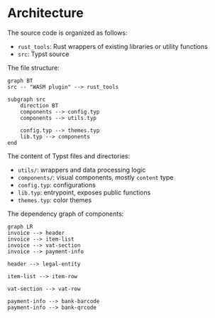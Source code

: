 # Architecture

The source code is organized as follows:

- `rust_tools`: Rust wrappers of existing libraries or utility functions
- `src`: Typst source

The file structure:

```mermaid
graph BT
src -- "WASM plugin" --> rust_tools

subgraph src
    direction BT
    components --> config.typ
    components --> utils.typ
    
    config.typ --> themes.typ
    lib.typ --> components
end
```

The content of Typst files and directories:

- `utils/`: wrappers and data processing logic
- `components/`: visual components, mostly `content` type
- `config.typ`: configurations
- `lib.typ`: entrypoint, exposes public functions
- `themes.typ`: color themes

The dependency graph of components:

```mermaid
graph LR
invoice --> header
invoice --> item-list
invoice --> vat-section
invoice --> payment-info

header --> legal-entity

item-list --> item-row

vat-section --> vat-row

payment-info --> bank-barcode
payment-info --> bank-qrcode
```
